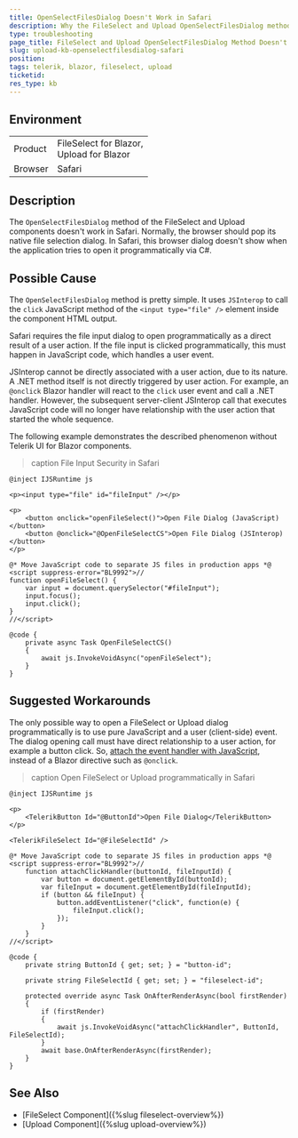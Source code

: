 ```yaml
---
title: OpenSelectFilesDialog Doesn't Work in Safari
description: Why the FileSelect and Upload OpenSelectFilesDialog method doesn't work in Safari due to browser security restrictions.
type: troubleshooting
page_title: FileSelect and Upload OpenSelectFilesDialog Method Doesn't Work in Safari
slug: upload-kb-openselectfilesdialog-safari
position: 
tags: telerik, blazor, fileselect, upload
ticketid:
res_type: kb
---
```


## Environment

<table>
    <tbody>
        <tr>
            <td>Product</td>
            <td>
                FileSelect for Blazor, <br />
                Upload for Blazor
            </td>
        </tr>
        <tr>
            <td>Browser</td>
            <td>Safari</td>
        </tr>
    </tbody>
</table>


## Description

The `OpenSelectFilesDialog` method of the FileSelect and Upload components doesn't work in Safari. Normally, the browser should pop its native file selection dialog. In Safari, this browser dialog doesn't show when the application tries to open it programmatically via C#.

## Possible Cause

The `OpenSelectFilesDialog` method is pretty simple. It uses `JSInterop` to call the `click` JavaScript method of the `<input type="file" />` element inside the component HTML output.

Safari requires the file input dialog to open programmatically as a direct result of a user action. If the file input is clicked programmatically, this must happen in JavaScript code, which handles a user event.

JSInterop cannot be directly associated with a user action, due to its nature. A .NET method itself is not directly triggered by user action. For example, an `@onclick` Blazor handler will react to the `click` user event and call a .NET handler. However, the subsequent server-client JSInterop call that executes JavaScript code will no longer have relationship with the user action that started the whole sequence.

The following example demonstrates the described phenomenon without Telerik UI for Blazor components.

>caption File Input Security in Safari

````RAZOR
@inject IJSRuntime js

<p><input type="file" id="fileInput" /></p>

<p>
    <button onclick="openFileSelect()">Open File Dialog (JavaScript)</button>
    <button @onclick="@OpenFileSelectCS">Open File Dialog (JSInterop)</button>
</p>

@* Move JavaScript code to separate JS files in production apps *@
<script suppress-error="BL9992">//
function openFileSelect() {
    var input = document.querySelector("#fileInput");
    input.focus();
    input.click();
}
//</script>

@code {
    private async Task OpenFileSelectCS()
    {
        await js.InvokeVoidAsync("openFileSelect");
    }
}
````


## Suggested Workarounds

The only possible way to open a FileSelect or Upload dialog programmatically is to use pure JavaScript and a user (client-side) event. The dialog opening call must have direct relationship to a user action, for example a button click. So, [attach the event handler with JavaScript](https://developer.mozilla.org/en-US/docs/Web/API/EventTarget/addEventListener), instead of a Blazor directive such as `@onclick`.

>caption Open FileSelect or Upload programmatically in Safari

````RAZOR
@inject IJSRuntime js

<p>
    <TelerikButton Id="@ButtonId">Open File Dialog</TelerikButton>
</p>

<TelerikFileSelect Id="@FileSelectId" />

@* Move JavaScript code to separate JS files in production apps *@
<script suppress-error="BL9992">//
    function attachClickHandler(buttonId, fileInputId) {
        var button = document.getElementById(buttonId);
        var fileInput = document.getElementById(fileInputId);
        if (button && fileInput) {
            button.addEventListener("click", function(e) {
                fileInput.click();
            });
        }
    }
//</script>

@code {
    private string ButtonId { get; set; } = "button-id";

    private string FileSelectId { get; set; } = "fileselect-id";

    protected override async Task OnAfterRenderAsync(bool firstRender)
    {
        if (firstRender)
        {
            await js.InvokeVoidAsync("attachClickHandler", ButtonId, FileSelectId);
        }
        await base.OnAfterRenderAsync(firstRender);
    }
}
````

## See Also

* [FileSelect Component]({%slug fileselect-overview%})
* [Upload Component]({%slug upload-overview%})
